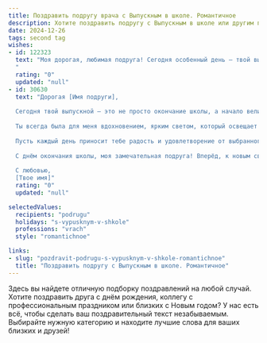```yaml
---
title: Поздравить подругу врача с Выпускным в школе. Романтичное
description: Хотите поздравить подругу с Выпускным в школе или другим праздником? Наш ИИ создаст незабываемое поздравление, а вы обязательно выделитесь среди других.  
date: 2024-12-26
tags: second tag
wishes:
- id: 122323
  text: "Моя дорогая, любимая подруга! Сегодня особенный день – твой выпускной!  Сердце переполняется гордостью и нежностью, наблюдая, как ты, такая светлая и добрая,  вступаешь на порог новой, удивительной жизни,  полной благородной миссии врача. Пускай твой путь будет освещен ярким светом человечности и сострадания, а каждое твоё действие несет исцеление и надежду.  Пусть любовь и счастье окружают тебя всегда, как нежные лепестки вокруг прекрасного цветка.  С праздником, моя дорогая!
  "
  rating: "0"
  updated: "null"
- id: 30630
  text: "Дорогая [Имя подруги],
  
  Сегодня твой выпускной — это не просто окончание школы, а начало великого путешествия в мир новых возможностей и мечт. Ты с такой страстью стремилась к своей цели, и вот, впереди — профессиональный путь врача.
  
  Ты всегда была для меня вдохновением, ярким светом, который освещает жизненные дороги. Твоя забота, доброта и желание помочь другим — это качества, которые сделают тебя непревзойдённым врачом.
  
  Пусть каждый день приносит тебе радость и удовлетворение от выбранного пути. Пусть мечты сбываются, а твое сердце всегда остается открытым для любви и жизни.
  
  С днём окончания школы, моя замечательная подруга! Вперёд, к новым свершениям!
  
  С любовью,
  [Твое имя]"
  rating: "0"
  updated: "null"

selectedValues:
  recipients: "podrugu"
  holidays: "s-vypusknym-v-shkole"
  professions: "vrach"
  style: "romantichnoe"

links:
- slug: "pozdravit-podrugu-s-vypusknym-v-shkole-romantichnoe"
  title: "Поздравить подругу с Выпускным в школе. Романтичное"
---
```


Здесь вы найдете отличную подборку поздравлений на любой случай.
Хотите поздравить друга с днём рождения, коллегу с профессиональным праздником или близких с Новым годом? У нас есть всё, чтобы сделать ваш поздравительный текст незабываемым. Выбирайте нужную категорию и находите лучшие слова для ваших близких и друзей!
